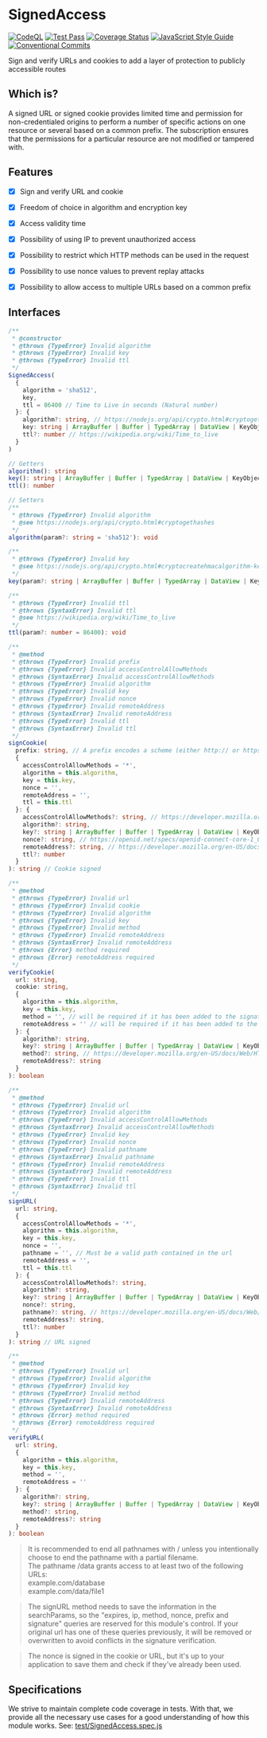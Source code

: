 # SignedAccess
[![CodeQL](https://github.com/JadsonLucena/SignedAccess.js/actions/workflows/github-code-scanning/codeql/badge.svg)](https://github.com/JadsonLucena/SignedAccess.js/actions/workflows/github-code-scanning/codeql)
[![Test Pass](https://github.com/JadsonLucena/SignedAccess.js/workflows/Tests/badge.svg)](https://github.com/JadsonLucena/SignedAccess.js/actions?workflow=Tests)
[![Coverage Status](https://coveralls.io/repos/github/JadsonLucena/SignedAccess.js/badge.svg)](https://coveralls.io/github/JadsonLucena/SignedAccess.js)
[![JavaScript Style Guide](https://img.shields.io/badge/code_style-standard-brightgreen.svg)](https://standardjs.com)
[![Conventional Commits](https://img.shields.io/badge/Conventional%20Commits-1.0.0-%23FE5196?logo=conventionalcommits&logoColor=white)](https://conventionalcommits.org)

Sign and verify URLs and cookies to add a layer of protection to publicly accessible routes

## Which is?
A signed URL or signed cookie provides limited time and permission for non-credentialed origins to perform a number of specific actions on one resource or several based on a common prefix.
The subscription ensures that the permissions for a particular resource are not modified or tampered with.

## Features
- [x] Sign and verify URL and cookie
- [x] Freedom of choice in algorithm and encryption key
- [x] Access validity time
- [x] Possibility of using IP to prevent unauthorized access
- [x] Possibility to restrict which HTTP methods can be used in the request
- [x] Possibility to use nonce values to prevent replay attacks
- [x] Possibility to allow access to multiple URLs based on a common prefix


## Interfaces
```typescript
/**
 * @constructor
 * @throws {TypeError} Invalid algorithm
 * @throws {TypeError} Invalid key
 * @throws {TypeError} Invalid ttl
 */
SignedAccess(
  {
    algorithm = 'sha512',
    key,
    ttl = 86400 // Time to Live in seconds (Natural number)
  }: {
    algorithm?: string, // https://nodejs.org/api/crypto.html#cryptogethashes
    key: string | ArrayBuffer | Buffer | TypedArray | DataView | KeyObject | CryptoKey, // https://nodejs.org/api/crypto.html#cryptocreatehmacalgorithm-key-options
    ttl?: number // https://wikipedia.org/wiki/Time_to_live
  }
)
```

```typescript
// Getters
algorithm(): string
key(): string | ArrayBuffer | Buffer | TypedArray | DataView | KeyObject | CryptoKey
ttl(): number
```

```typescript
// Setters
/**
 * @throws {TypeError} Invalid algorithm
 * @see https://nodejs.org/api/crypto.html#cryptogethashes
 */
algorithm(param?: string = 'sha512'): void

/**
 * @throws {TypeError} Invalid key
 * @see https://nodejs.org/api/crypto.html#cryptocreatehmacalgorithm-key-options
 */
key(param?: string | ArrayBuffer | Buffer | TypedArray | DataView | KeyObject | CryptoKey): void

/**
 * @throws {TypeError} Invalid ttl
 * @throws {SyntaxError} Invalid ttl
 * @see https://wikipedia.org/wiki/Time_to_live
 */
ttl(param?: number = 86400): void
```

```typescript
/**
 * @method
 * @throws {TypeError} Invalid prefix
 * @throws {TypeError} Invalid accessControlAllowMethods
 * @throws {SyntaxError} Invalid accessControlAllowMethods
 * @throws {TypeError} Invalid algorithm
 * @throws {TypeError} Invalid key
 * @throws {TypeError} Invalid nonce
 * @throws {TypeError} Invalid remoteAddress
 * @throws {SyntaxError} Invalid remoteAddress
 * @throws {TypeError} Invalid ttl
 * @throws {SyntaxError} Invalid ttl
 */
signCookie(
  prefix: string, // A prefix encodes a scheme (either http:// or https://), FQDN, and an optional path. Ending the path with a / is optional but recommended. The prefix shouldn't include query parameters or fragments such as ? or #.
  {
    accessControlAllowMethods = '*',
    algorithm = this.algorithm,
    key = this.key,
    nonce = '',
    remoteAddress = '',
    ttl = this.ttl
  }: {
    accessControlAllowMethods?: string, // https://developer.mozilla.org/en-US/docs/Web/HTTP/Headers/Access-Control-Allow-Methods
    algorithm?: string,
    key?: string | ArrayBuffer | Buffer | TypedArray | DataView | KeyObject | CryptoKey,
    nonce?: string, // https://openid.net/specs/openid-connect-core-1_0.html#NonceNotes
    remoteAddress?: string, // https://developer.mozilla.org/en-US/docs/Glossary/IP_Address
    ttl?: number
  }
): string // Cookie signed

/**
 * @method
 * @throws {TypeError} Invalid url
 * @throws {TypeError} Invalid cookie
 * @throws {TypeError} Invalid algorithm
 * @throws {TypeError} Invalid key
 * @throws {TypeError} Invalid method
 * @throws {TypeError} Invalid remoteAddress
 * @throws {SyntaxError} Invalid remoteAddress
 * @throws {Error} method required
 * @throws {Error} remoteAddress required
 */
verifyCookie(
  url: string,
  cookie: string,
  {
    algorithm = this.algorithm,
    key = this.key,
    method = '', // will be required if it has been added to the signature
    remoteAddress = '' // will be required if it has been added to the signature
  }: {
    algorithm?: string,
    key?: string | ArrayBuffer | Buffer | TypedArray | DataView | KeyObject | CryptoKey,
    method?: string, // https://developer.mozilla.org/en-US/docs/Web/HTTP/Methods
    remoteAddress?: string
  }
): boolean

/**
 * @method
 * @throws {TypeError} Invalid url
 * @throws {TypeError} Invalid algorithm
 * @throws {TypeError} Invalid accessControlAllowMethods
 * @throws {SyntaxError} Invalid accessControlAllowMethods
 * @throws {TypeError} Invalid key
 * @throws {TypeError} Invalid nonce
 * @throws {TypeError} Invalid pathname
 * @throws {SyntaxError} Invalid pathname
 * @throws {TypeError} Invalid remoteAddress
 * @throws {SyntaxError} Invalid remoteAddress
 * @throws {TypeError} Invalid ttl
 * @throws {SyntaxError} Invalid ttl
 */
signURL(
  url: string,
  {
    accessControlAllowMethods = '*',
    algorithm = this.algorithm,
    key = this.key,
    nonce = '',
    pathname = '', // Must be a valid path contained in the url
    remoteAddress = '',
    ttl = this.ttl
  }: {
    accessControlAllowMethods?: string,
    algorithm?: string,
    key?: string | ArrayBuffer | Buffer | TypedArray | DataView | KeyObject | CryptoKey,
    nonce?: string,
    pathname?: string, // https://developer.mozilla.org/en-US/docs/Web/API/URL/pathname
    remoteAddress?: string,
    ttl?: number
  }
): string // URL signed

/**
 * @method
 * @throws {TypeError} Invalid url
 * @throws {TypeError} Invalid algorithm
 * @throws {TypeError} Invalid key
 * @throws {TypeError} Invalid method
 * @throws {TypeError} Invalid remoteAddress
 * @throws {SyntaxError} Invalid remoteAddress
 * @throws {Error} method required
 * @throws {Error} remoteAddress required
 */
verifyURL(
  url: string,
  {
    algorithm = this.algorithm,
    key = this.key,
    method = '',
    remoteAddress = ''
  }: {
    algorithm?: string,
    key?: string | ArrayBuffer | Buffer | TypedArray | DataView | KeyObject | CryptoKey,
    method?: string,
    remoteAddress?: string
  }
): boolean
```

> It is recommended to end all pathnames with / unless you intentionally choose to end the pathname with a partial filename.\
> The pathname /data grants access to at least two of the following URLs:\
> example.com/database\
> example.com/data/file1

> The signURL method needs to save the information in the searchParams, so the "expires, ip, method, nonce, prefix and signature" queries are reserved for this module's control. If your original url has one of these queries previously, it will be removed or overwritten to avoid conflicts in the signature verification.

> The nonce is signed in the cookie or URL, but it's up to your application to save them and check if they've already been used.

## Specifications
We strive to maintain complete code coverage in tests. With that, we provide all the necessary use cases for a good understanding of how this module works. See: [test/SignedAccess.spec.js](https://github.com/JadsonLucena/SignedAccess.js/blob/main/test/SignedAccess.spec.js)